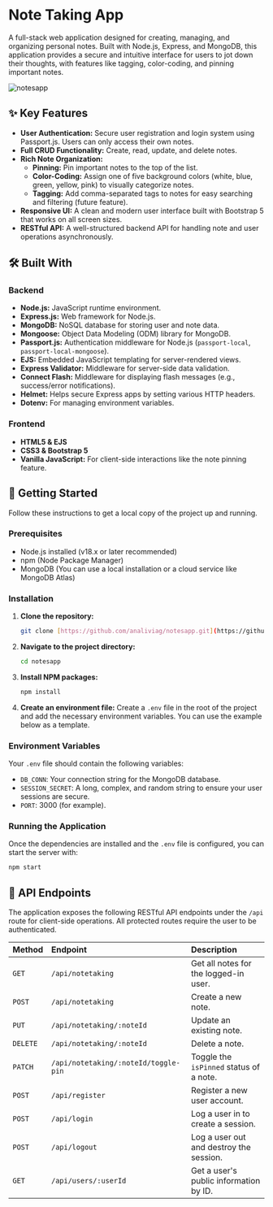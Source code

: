 # Note Taking App

A full-stack web application designed for creating, managing, and organizing personal notes. Built with Node.js, Express, and MongoDB, this application provides a secure and intuitive interface for users to jot down their thoughts, with features like tagging, color-coding, and pinning important notes.

![notesapp](https://github.com/user-attachments/assets/d3e5b364-3e39-46a2-925b-52563406c0b8)



## ✨ Key Features

- **User Authentication:** Secure user registration and login system using Passport.js. Users can only access their own notes.
- **Full CRUD Functionality:** Create, read, update, and delete notes.
- **Rich Note Organization:**
  - **Pinning:** Pin important notes to the top of the list.
  - **Color-Coding:** Assign one of five background colors (white, blue, green, yellow, pink) to visually categorize notes.
  - **Tagging:** Add comma-separated tags to notes for easy searching and filtering (future feature).
- **Responsive UI:** A clean and modern user interface built with Bootstrap 5 that works on all screen sizes.
- **RESTful API:** A well-structured backend API for handling note and user operations asynchronously.

## 🛠️ Built With

### Backend

- **Node.js:** JavaScript runtime environment.
- **Express.js:** Web framework for Node.js.
- **MongoDB:** NoSQL database for storing user and note data.
- **Mongoose:** Object Data Modeling (ODM) library for MongoDB.
- **Passport.js:** Authentication middleware for Node.js (`passport-local`, `passport-local-mongoose`).
- **EJS:** Embedded JavaScript templating for server-rendered views.
- **Express Validator:** Middleware for server-side data validation.
- **Connect Flash:** Middleware for displaying flash messages (e.g., success/error notifications).
- **Helmet:** Helps secure Express apps by setting various HTTP headers.
- **Dotenv:** For managing environment variables.

### Frontend

- **HTML5 & EJS**
- **CSS3 & Bootstrap 5**
- **Vanilla JavaScript:** For client-side interactions like the note pinning feature.

## 🚀 Getting Started

Follow these instructions to get a local copy of the project up and running.

### Prerequisites

- Node.js installed (v18.x or later recommended)
- npm (Node Package Manager)
- MongoDB (You can use a local installation or a cloud service like MongoDB Atlas)

### Installation

1.  **Clone the repository:**

    ```sh
    git clone [https://github.com/analiviag/notesapp.git](https://github.com/analiviag/notesapp.git)
    ```

2.  **Navigate to the project directory:**

    ```sh
    cd notesapp
    ```

3.  **Install NPM packages:**

    ```sh
    npm install
    ```

4.  **Create an environment file:**
    Create a `.env` file in the root of the project and add the necessary environment variables. You can use the example below as a template.

### Environment Variables

Your `.env` file should contain the following variables:

- `DB_CONN`: Your connection string for the MongoDB database.
- `SESSION_SECRET`: A long, complex, and random string to ensure your user sessions are secure.
- `PORT`: 3000 (for example).

### Running the Application

Once the dependencies are installed and the `.env` file is configured, you can start the server with:

```sh
npm start
```

## 📝 API Endpoints

The application exposes the following RESTful API endpoints under the `/api` route for client-side operations. All protected routes require the user to be authenticated.

| Method   | Endpoint                             | Description                             |
| :------- | :----------------------------------- | :-------------------------------------- |
| `GET`    | `/api/notetaking`                    | Get all notes for the logged-in user.   |
| `POST`   | `/api/notetaking`                    | Create a new note.                      |
| `PUT`    | `/api/notetaking/:noteId`            | Update an existing note.                |
| `DELETE` | `/api/notetaking/:noteId`            | Delete a note.                          |
| `PATCH`  | `/api/notetaking/:noteId/toggle-pin` | Toggle the `isPinned` status of a note. |
| `POST`   | `/api/register`                      | Register a new user account.            |
| `POST`   | `/api/login`                         | Log a user in to create a session.      |
| `POST`   | `/api/logout`                        | Log a user out and destroy the session. |
| `GET`    | `/api/users/:userId`                 | Get a user's public information by ID.  |
